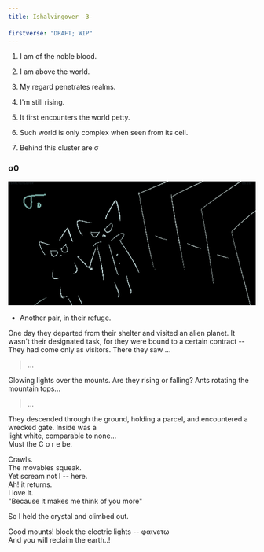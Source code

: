 ```yaml
---
title: Ishalvingover -3-

firstverse: "DRAFT; WIP"
---
```


1. I am of the noble blood.

2. I am above the world.

3. My regard penetrates realms.

4. I'm still rising.

5. It first encounters the world petty.

6. Such world is only complex when seen from its cell.

7. Behind this cluster are σ

<h3 class="text-align-center">σ0</h3>

![/imgs_ishalvingover/251023_iho_sigma0.png](/imgs_ishalvingover/251023_iho_sigma0.png)

- Another pair, in their refuge.

One day they departed from their shelter and visited an alien planet. It wasn't their designated task, for they were bound to a certain contract -- They had come only as visitors. There they saw ...

> ...

Glowing lights over the mounts. Are they rising or falling? Ants rotating the mountain tops...

> ...

They descended through the ground, holding a parcel, and encountered a wrecked gate. Inside was a <br>
light white, comparable to none...<br>
Must the C o r e be.<br>

Crawls.<br>
The movables squeak.<br>
Yet scream not I -- here.<br>
Ah! it returns.<br>
I love it.<br>
"Because it makes me think of you more"<br>

So I held the crystal and climbed out.<br>

Good mounts! block the electric lights -- φαινετω<br>
And you will reclaim the earth..!<br>
